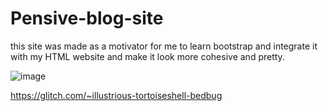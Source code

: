 # Pensive-blog-site


this site was made as a motivator for me to learn bootstrap and integrate it with my HTML website and make it look more cohesive and pretty. 

![image](https://github.com/ItsSamikshaVijay/Pensive-blog-site/assets/135284414/deb4f753-3816-4ba4-acb0-5d103a2eaf92)


https://glitch.com/~illustrious-tortoiseshell-bedbug



